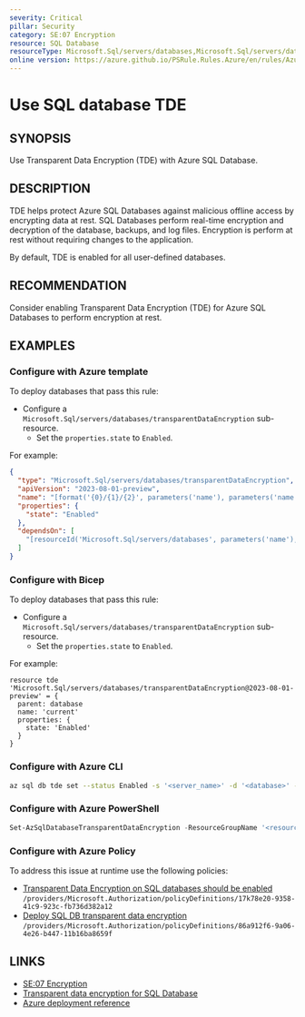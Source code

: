 ```yaml
---
severity: Critical
pillar: Security
category: SE:07 Encryption
resource: SQL Database
resourceType: Microsoft.Sql/servers/databases,Microsoft.Sql/servers/databases/transparentDataEncryption
online version: https://azure.github.io/PSRule.Rules.Azure/en/rules/Azure.SQL.TDE/
---
```


# Use SQL database TDE

## SYNOPSIS

Use Transparent Data Encryption (TDE) with Azure SQL Database.

## DESCRIPTION

TDE helps protect Azure SQL Databases against malicious offline access by encrypting data at rest.
SQL Databases perform real-time encryption and decryption of the database, backups, and log files.
Encryption is perform at rest without requiring changes to the application.

By default, TDE is enabled for all user-defined databases.

## RECOMMENDATION

Consider enabling Transparent Data Encryption (TDE) for Azure SQL Databases to perform encryption at rest.

## EXAMPLES

### Configure with Azure template

To deploy databases that pass this rule:

- Configure a `Microsoft.Sql/servers/databases/transparentDataEncryption` sub-resource.
  - Set the `properties.state` to `Enabled`.

For example:

```json
{
  "type": "Microsoft.Sql/servers/databases/transparentDataEncryption",
  "apiVersion": "2023-08-01-preview",
  "name": "[format('{0}/{1}/{2}', parameters('name'), parameters('name'), 'current')]",
  "properties": {
    "state": "Enabled"
  },
  "dependsOn": [
    "[resourceId('Microsoft.Sql/servers/databases', parameters('name'), parameters('name'))]"
  ]
}
```

### Configure with Bicep

To deploy databases that pass this rule:

- Configure a `Microsoft.Sql/servers/databases/transparentDataEncryption` sub-resource.
  - Set the `properties.state` to `Enabled`.

For example:

```bicep
resource tde 'Microsoft.Sql/servers/databases/transparentDataEncryption@2023-08-01-preview' = {
  parent: database
  name: 'current'
  properties: {
    state: 'Enabled'
  }
}
```

### Configure with Azure CLI

```bash
az sql db tde set --status Enabled -s '<server_name>' -d '<database>' -g '<resource_group>'
```

### Configure with Azure PowerShell

```powershell
Set-AzSqlDatabaseTransparentDataEncryption -ResourceGroupName '<resource_group>' -ServerName '<server_name>' -DatabaseName '<database>' -State Enabled
```

### Configure with Azure Policy

To address this issue at runtime use the following policies:

- [Transparent Data Encryption on SQL databases should be enabled](https://github.com/Azure/azure-policy/blob/master/built-in-policies/policyDefinitions/SQL/SqlDBEncryption_Audit.json)
  `/providers/Microsoft.Authorization/policyDefinitions/17k78e20-9358-41c9-923c-fb736d382a12`
- [Deploy SQL DB transparent data encryption](https://github.com/Azure/azure-policy/blob/master/built-in-policies/policyDefinitions/SQL/SqlDBEncryption_DINE.json)
  `/providers/Microsoft.Authorization/policyDefinitions/86a912f6-9a06-4e26-b447-11b16ba8659f`

## LINKS

- [SE:07 Encryption](https://learn.microsoft.com/azure/well-architected/security/encryption#data-at-rest)
- [Transparent data encryption for SQL Database](https://learn.microsoft.com/azure/azure-sql/database/transparent-data-encryption-tde-overview?view=azuresql)
- [Azure deployment reference](https://learn.microsoft.com/azure/templates/microsoft.sql/servers/databases/transparentdataencryption)
